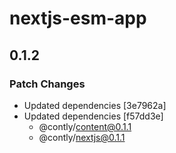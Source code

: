 # nextjs-esm-app

## 0.1.2

### Patch Changes

- Updated dependencies [3e7962a]
- Updated dependencies [f57dd3e]
  - @contly/content@0.1.1
  - @contly/nextjs@0.1.1
